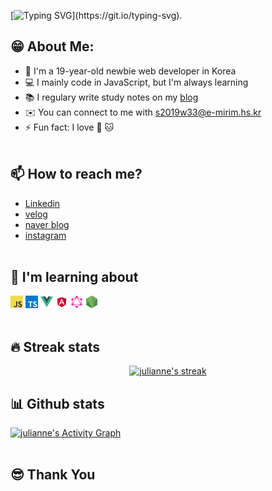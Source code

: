 [![Typing SVG](https://readme-typing-svg.herokuapp.com?color=247DA4&size=25&multiline=true&width=700&height=50&lines=Hi!+I'm+positive+developer%2C+Seungmin+Yi.)](https://git.io/typing-svg).  

## 😁 About Me:
- 👶 I'm a 19-year-old newbie web developer in Korea
- 💻 I mainly code in JavaScript, but I'm always learning
- 📚 I regulary write study notes on my [blog](https://velog.io/@julianneyi)
- ✉️ You can connect to me with s2019w33@e-mirim.hs.kr
- ⚡️ Fun fact: I love 🐶 🐱<br><br>

## 📫 How to reach me?
- [Linkedin](https://www.linkedin.com/in/%EC%8A%B9%EB%AF%BC-%EC%9D%B4-2768561bb/)
- [velog](https://velog.io/@julianneyi)
- [naver blog](https://blog.naver.com/julianneyi)
- [instagram](https://www.instagram.com/s____min_ing/)<br><br>

## 📄 I'm learning about
<code><img height="20" src="https://raw.githubusercontent.com/github/explore/80688e429a7d4ef2fca1e82350fe8e3517d3494d/topics/javascript/javascript.png"></code>
<code><img height="20" src="https://raw.githubusercontent.com/github/explore/80688e429a7d4ef2fca1e82350fe8e3517d3494d/topics/typescript/typescript.png"></code>
<code><img height="20" src="https://raw.githubusercontent.com/github/explore/80688e429a7d4ef2fca1e82350fe8e3517d3494d/topics/vue/vue.png"></code>
<code><img height="20" src="https://raw.githubusercontent.com/github/explore/80688e429a7d4ef2fca1e82350fe8e3517d3494d/topics/angular/angular.png"></code>
<code><img height="20" src="https://raw.githubusercontent.com/github/explore/5c058a388828bb5fde0bcafd4bc867b5bb3f26f3/topics/graphql/graphql.png"></code>
<code><img height="20" src="https://raw.githubusercontent.com/github/explore/80688e429a7d4ef2fca1e82350fe8e3517d3494d/topics/nodejs/nodejs.png"></code><br><br>
  
## 🔥 Streak stats
<!-- GitHub Readme Streak Stats - https://github.com/DenverCoder1/github-readme-streak-stats -->
<p align="center">
  <a href="https://github.com/DenverCoder1/github-readme-streak-stats">
    <img title="🔥 Get streak stats for your profile at git.io/streak-stats" alt="julianne's streak" src="https://github-readme-streak-stats.herokuapp.com/?user=julianne03&hide_border=true"/>
  </a>
</p>

## 📊 Github stats
<!-- https://github.com/ashutosh00710/github-readme-activity-graph -->
<a href="https://github.com/ashutosh00710/github-readme-activity-graph"><img alt="julianne's Activity Graph" src="https://activity-graph.herokuapp.com/graph?username=julianne03&theme=github&hide_border=true" /></a><br><br>

## 😎 Thank You
